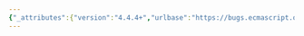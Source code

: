 ```yaml
---
{"_attributes":{"version":"4.4.4+","urlbase":"https://bugs.ecmascript.org/","maintainer":"dherman@mozilla.com"},"bug":{"bug_id":4516,"creation_ts":"2015-08-21 14:14:00 -0700","short_desc":"24.2.2.1 DataView: \"byteOffset\" argument should be optional","delta_ts":"2016-02-04 16:22:27 -0800","product":"ECMA-262 Edition 6","component":"technical issues","version":"unspecified","rep_platform":"All","op_sys":"All","bug_status":"RESOLVED","resolution":"FIXED","priority":"Normal","bug_severity":"normal","everconfirmed":true,"reporter":{"uid":"andrebargull","name":"André Bargull"},"assigned_to":{"uid":"allen","name":"Allen Wirfs-Brock"},"cc":"brterlso","long_desc":[{"commentid":14677,"comment_count":0,"who":{"uid":"andrebargull","name":"André Bargull"},"bug_when":"2015-08-21 14:14:30 -0700","thetext":"24.2.2.1 DataView (buffer [ , byteOffset [ , byteLength ] ] )\n\n\nPer steps 4-7, calling `new DataView(new ArrayBuffer(0))` throws a RangeError since ToNumber(undefined)=NaN and ToInteger(NaN)=0 and Nan!=0."},{"commentid":14695,"comment_count":1,"who":{"uid":"allen","name":"Allen Wirfs-Brock"},"bug_when":"2015-09-17 09:40:20 -0700","thetext":"In addition, the handling of byteOffset for \n DataView (buffer [ , byteOffset [ , byteLength ] ] )\nis different from its handling for \n   %TypedArray% (buffer [ , byteOffset [ , byteLength ] ] )\n\nthis seems like an undesirable inconsistency that should be fixed.\n\nThe fix in 24.2.2.1:\n\nRemove the current step 4.\nReplace current step 5 with:\n    Let /offset/ be ToInteger(/byteoffset/).\nReplace current step 7 with:\n    If /offset/ < 0, throw a *RangeError* exception."},{"commentid":14702,"comment_count":2,"who":{"uid":"andrebargull","name":"André Bargull"},"bug_when":"2015-09-18 07:32:46 -0700","thetext":"If 24.2.2.1 DataView(...) gets changed to match 22.2.1.5 %TypedArray%(...), the offset checks in 24.2.1.1 GetViewValue and 24.2.1.2 SetViewValue should probably be changed, too."}]}}
---
```

